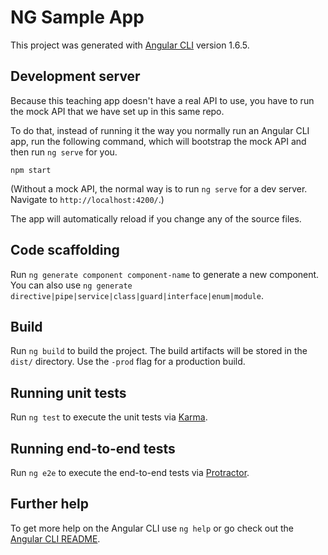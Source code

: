 # NG Sample App

This project was generated with [Angular CLI](https://github.com/angular/angular-cli) version 1.6.5.

## Development server

Because this teaching app doesn't have a real API to use, you have to run the mock API that we have set up in this same repo.

To do that, instead of running it the way you normally run an Angular CLI app, run the following command, which will bootstrap the mock API and then run `ng serve` for you.

```
npm start
```

(Without a mock API, the normal way is to run `ng serve` for a dev server. Navigate to `http://localhost:4200/`.)

The app will automatically reload if you change any of the source files.

## Code scaffolding

Run `ng generate component component-name` to generate a new component. You can also use `ng generate directive|pipe|service|class|guard|interface|enum|module`.

## Build

Run `ng build` to build the project. The build artifacts will be stored in the `dist/` directory. Use the `-prod` flag for a production build.

## Running unit tests

Run `ng test` to execute the unit tests via [Karma](https://karma-runner.github.io).

## Running end-to-end tests

Run `ng e2e` to execute the end-to-end tests via [Protractor](http://www.protractortest.org/).

## Further help

To get more help on the Angular CLI use `ng help` or go check out the [Angular CLI README](https://github.com/angular/angular-cli/blob/master/README.md).
